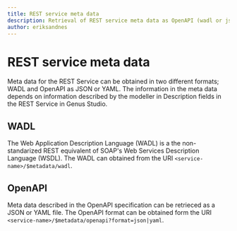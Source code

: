```yaml
---
title: REST service meta data
description: Retrieval of REST service meta data as OpenAPI (wadl or json) or wadl format. 
author: eriksandnes
---
```

# REST service meta data
Meta data for the REST Service can be obtained in two different formats; WADL and OpenAPI as JSON or YAML. The information in the meta data depends on information described by the modeller in Description fields in the REST Service in Genus Studio.

## WADL
The Web Application Description Language (WADL) is a the non-standarized REST equivalent of SOAP's Web Services Description Language (WSDL). The WADL can obtained from the URI `<service-name>/$metadata/wadl`.

## OpenAPI
Meta data described in the OpenAPI specification can be retrieced as a JSON or YAML file. The OpenAPI format can be obtained form the URI `<service-name>/$metadata/openapi?format=json|yaml`.
